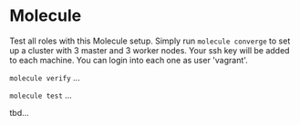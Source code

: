 # Molecule

Test all roles with this Molecule setup. Simply run `molecule converge`
to set up a cluster with 3 master and 3 worker nodes. Your ssh key will
be added to each machine. You can login into each one as user 'vagrant'.

`molecule verify` ...

`molecule test` ...

tbd...
